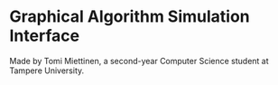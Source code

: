 # Graphical Algorithm Simulation Interface

Made by Tomi Miettinen, a second-year Computer Science student at Tampere University.
